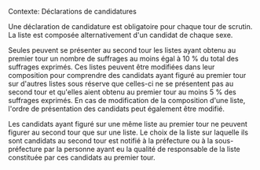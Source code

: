 Contexte: Déclarations de candidatures

Une déclaration de candidature est obligatoire pour chaque tour de scrutin. La liste est composée alternativement d'un candidat de chaque sexe.

Seules peuvent se présenter au second tour les listes ayant obtenu au premier tour un nombre de suffrages au moins égal à 10 % du total des suffrages exprimés. Ces listes peuvent être modifiées dans leur composition pour comprendre des candidats ayant figuré au premier tour sur d'autres listes sous réserve que celles-ci ne se présentent pas au second tour et qu'elles aient obtenu au premier tour au moins 5 % des suffrages exprimés. En cas de modification de la composition d'une liste, l'ordre de présentation des candidats peut également être modifié.

Les candidats ayant figuré sur une même liste au premier tour ne peuvent figurer au second tour que sur une liste. Le choix de la liste sur laquelle ils sont candidats au second tour est notifié à la préfecture ou à la sous-préfecture par la personne ayant eu la qualité de responsable de la liste constituée par ces candidats au premier tour.
